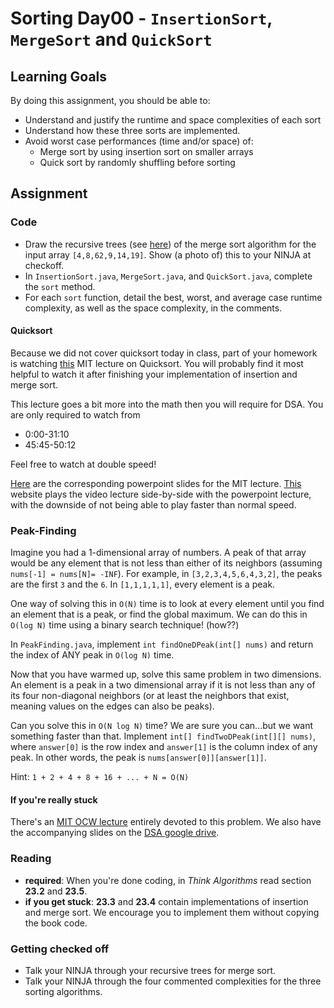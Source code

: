 # Sorting Day00 - `InsertionSort`, `MergeSort` and `QuickSort`

## Learning Goals

By doing this assignment, you should be able to:

* Understand and justify the runtime and space complexities of each sort
* Understand how these three sorts are implemented.
* Avoid worst case performances (time and/or space) of:
  * Merge sort by using insertion sort on smaller arrays
  * Quick sort by randomly shuffling before sorting
  
## Assignment

### Code

- Draw the recursive trees (see [here](https://docs.google.com/presentation/d/1mNRb1tx3ibY2FjKkcXqJvjfDnT0vkxfYKEf38HrU26Y/edit?usp=sharing)) of the merge sort algorithm for the input array `[4,8,62,9,14,19]`. Show (a photo of) this to your NINJA at checkoff.
- In `InsertionSort.java`, `MergeSort.java`, and `QuickSort.java`, complete the `sort` method.
- For each `sort` function, detail the best, worst, and average case runtime complexity, as well as the space complexity, in the comments.

#### Quicksort

Because we did not cover quicksort today in class, part of your homework is watching [this](https://www.youtube.com/watch?v=852wJdsgl2I) MIT lecture on Quicksort. You will probably find it most helpful to watch it after finishing your implementation of insertion and merge sort.

This lecture goes a bit more into the math then you will require for DSA. You are only required to watch from

- 0:00-31:10
- 45:45-50:12

Feel free to watch at double speed!

[Here](https://drive.google.com/open?id=0B_K4P69ad_l_RDY2U3VZUkpTY3M) are the corresponding powerpoint slides for the MIT lecture. [This](http://videolectures.net/mit6046jf05_leiserson_lec04/) website plays the video lecture side-by-side with the powerpoint lecture, with the downside of not being able to play faster than normal speed.

### Peak-Finding

Imagine you had a 1-dimensional array of numbers. A peak of that array would be any element that is not less than either of its neighbors (assuming `nums[-1] = nums[N]= -INF`). For example, in `[3,2,3,4,5,6,4,3,2]`, the peaks are the first `3` and the `6`. In `[1,1,1,1,1]`, every element is a peak.
  
One way of solving this in `O(N)` time is to look at every element until you find an element that is a peak, or find the global maximum. We can do this in `O(log N)` time using a binary search technique! (how??)
 
In `PeakFinding.java`, implement `int findOneDPeak(int[] nums)` and return the index of ANY peak in `O(log N)` time.

Now that you have warmed up, solve this same problem in two dimensions. An element is a peak in a two dimensional array if it is not less than any of its four non-diagonal neighbors (or at least the neighbors that exist, meaning values on the edges can also be peaks).

Can you solve this in `O(N log N)` time? We are sure you can...but we want something faster than that. Implement `int[] findTwoDPeak(int[][] nums)`, where `answer[0]` is the row index and `answer[1]` is the column index of any peak. In other words, the peak is `nums[answer[0]][answer[1]]`.

Hint: `1 + 2 + 4 + 8 + 16 + ... + N = O(N)`

#### If you're really stuck

There's an [MIT OCW lecture](https://youtu.be/HtSuA80QTyo?t=15m26s) entirely devoted to this problem. We also have the accompanying slides on the [DSA google drive](https://drive.google.com/open?id=0B_K4P69ad_l_TUoyTURNSXdqQzg).

### Reading

- **required**: When you're done coding, in *Think Algorithms* read section **23.2** and **23.5**.
- **if you get stuck**: **23.3** and **23.4** contain implementations of insertion and merge sort. We encourage you to implement them without copying the book code.

### Getting checked off

- Talk your NINJA through your recursive trees for merge sort.
- Talk your NINJA through the four commented complexities for the three sorting algorithms.